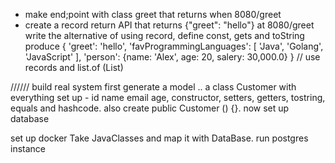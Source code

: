 - make end;point with class greet that returns when 8080/greet
- create a record return API that returns {"greet": "hello"}  at 8080/greet
write the alternative of using record, define const, gets and toString
produce {
    'greet': 'hello',
    'favProgrammingLanguages': [
        'Java',
        'Golang',
        'JavaScript'
    ],
    'person': {name: 'Alex', age: 20, salery:  30,000.0}
} // use records and list.of (List<String>)

////// build real system
first generate a model .. 
a class Customer with everything set up - id name email age, constructor, setters, getters, tostring, equals and hashcode. also create public Customer () {}.
now set up database

set up docker
Take JavaClasses and map it with DataBase.
run postgres instance
